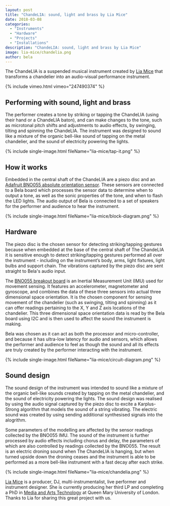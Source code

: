 ```yaml
---
layout: post
title: "ChandeLIA: sound, light and brass by Lia Mice"
date: 2018-03-08
categories:
  - "Instruments"
  - "Hardware"
  - "Projects"
  - "Installations"
description: "ChandeLIA: sound, light and brass by Lia Mice"
image: lia-mice/chandelia.png
author: bela
---
```


The ChandeLIA is a suspended musical instrument created by [Lia Mice](https://www.liamice.com) that transforms a chandelier into an audio-visual performance instrument.

{% include vimeo.html vimeo="247490374" %}

## Performing with sound, light and brass

The performer creates a tone by striking or tapping the ChandeLIA (using their hand or a ChandeLIA baton), and can make changes to the tone, such as microtonal pitch shifts and adjustments to audio effects, by swinging, tilting and spinning the ChandeLIA. The instrument was designed to sound like a mixture of the organic bell-like sound of tapping on the metal chandelier, and the sound of electricity powering the lights. 


{% include single-image.html fileName="lia-mice/tap-it.png" %}

## How it works

Embedded in the central shaft of the ChandeLIA are a piezo disc and an [Adafruit BNO055 absolute orientation sensor](https://learn.adafruit.com/adafruit-bno055-absolute-orientation-sensor/overview). These sensors are connected to a Bela board which processes the sensor data to determine when to output a tone, as well as the sonic properties of the tone, and when to flash the LED lights. The audio output of Bela is connected to a set of speakers for the performer and audience to hear the instrument.

{% include single-image.html fileName="lia-mice/block-diagram.png" %}

## Hardware

The piezo disc is the chosen sensor for detecting striking/tapping gestures because when embedded at the base of the central shaft of The ChandeLIA it is sensitive enough to detect striking/tapping gestures performed all over the instrument - including on the instrument’s body, arms, light fixtures, light bulbs and support chain. The vibrations captured by the piezo disc are sent straight to Bela's audio input.

The [BNO055 breakout board](https://learn.adafruit.com/adafruit-bno055-absolute-orientation-sensor/overview) is an Inertial Measurement Unit (IMU) used for movement sensing. It features an accelerometer, magnetometer and gyroscope, and combines the data of these three sensors into actual three dimensional space orientation. It is the chosen component for sensing movement of the chandelier (such as swinging, tilting and spinning) as it can offer readings pertaining to the X, Y and Z axis locations of the chandelier. This three dimensional space orientation data is read by the Bela board using I2C and is then used to affect the sound the instrument is making.

Bela was chosen as it can act as both the processor and micro-controller, and because it has ultra-low latency for audio and sensors, which allows the performer and audience to feel as though the sound and all its effects are truly created by the performer interacting with the instrument.


{% include single-image.html fileName="lia-mice/circuit-diagram.png" %}

## Sound design

The sound design of the instrument was intended to sound like a mixture of the organic bell-like sounds created by tapping on the metal chandelier, and the sound of electricity powering the lights. The sound design was realised by using the audio signal captured by the piezo disc to excite a Karplus-Strong algorithm that models the sound of a string vibrating. The electric sound was created by using sending additional synthesised signals into the alogrithm.

Some parameters of the modelling are affected by the sensor readings collected by the BNO055 IMU. The sound of the instrument is further processed by audio effects including chorus and delay, the parameters of which are also controlled by readings collected by the BNO055. The result is an electric droning sound when The ChandeLIA is hanging, but when turned upside down the droning ceases and the instrument is able to be performed as a more bell-like instrument with a fast decay after each strike.

{% include single-image.html fileName="lia-mice/chandelia.png" %}

[Lia Mice](https://www.liamice.com) is a producer, DJ, multi-instrumentalist, live performer and instrument designer. She is currently producing her third LP and completing a PhD in [Media and Arts Technology](http://www.mat.qmul.ac.uk/) at Queen Mary University of London. Thanks to Lia for sharing this great project with us.